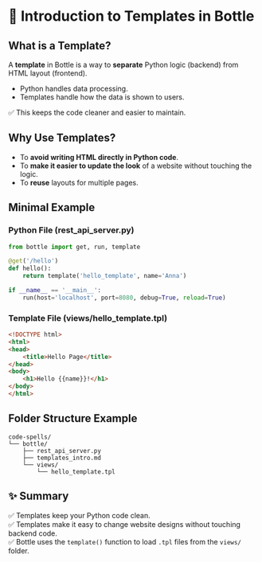 # 🧩 Introduction to Templates in Bottle

## What is a Template?

A **template** in Bottle is a way to **separate** Python logic (backend) from HTML layout (frontend).

- Python handles data processing.
- Templates handle how the data is shown to users.

✅ This keeps the code cleaner and easier to maintain.

## Why Use Templates?

- To **avoid writing HTML directly in Python code**.
- To **make it easier to update the look** of a website without touching the logic.
- To **reuse** layouts for multiple pages.

## Minimal Example

### Python File (rest_api_server.py)

```python
from bottle import get, run, template

@get('/hello')
def hello():
    return template('hello_template', name='Anna')

if __name__ == '__main__':
    run(host='localhost', port=8080, debug=True, reload=True)
```

### Template File (views/hello_template.tpl)

```html
<!DOCTYPE html>
<html>
<head>
    <title>Hello Page</title>
</head>
<body>
    <h1>Hello {{name}}!</h1>
</body>
</html>
```

## Folder Structure Example

```
code-spells/
└── bottle/
    ├── rest_api_server.py
    ├── templates_intro.md
    └── views/
        └── hello_template.tpl
```

## ✨ Summary

✅ Templates keep your Python code clean.  
✅ Templates make it easy to change website designs without touching backend code.  
✅ Bottle uses the `template()` function to load `.tpl` files from the `views/` folder.

